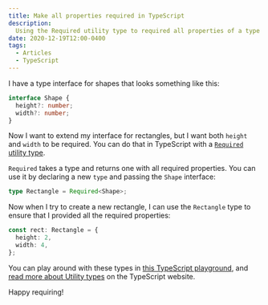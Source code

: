```yaml
---
title: Make all properties required in TypeScript
description:
  Using the Required utility type to required all properties of a type
date: 2020-12-19T12:00-0400
tags:
  - Articles
  - TypeScript
---
```


I have a type interface for shapes that looks something like this:

```ts
interface Shape {
  height?: number;
  width?: number;
}
```

Now I want to extend my interface for rectangles, but I want both `height` and
`width` to be required. You can do that in TypeScript with a
[`Required` utility type](https://www.typescriptlang.org/docs/handbook/utility-types.html#requiredtype).

`Required` takes a type and returns one with all required properties. You can
use it by declaring a new `type` and passing the `Shape` interface:

```ts
type Rectangle = Required<Shape>;
```

Now when I try to create a new rectangle, I can use the `Rectangle` type to
ensure that I provided all the required properties:

```ts
const rect: Rectangle = {
  height: 2,
  width: 4,
};
```

You can play around with these types in
[this TypeScript playground](https://www.typescriptlang.org/play?#code/JYOwLgpgTgZghgYwgAgMoAs4AcUG8BQyRy6EwA5umAPwBcyIArgLYBG0A3IcQO7AAmYdHQYt2ULgF98+MAE8cyAEoQEYOCHIAbFAF5lEAI6NgUCPwA8GbBAB8MhAHsQAZzDIza+irUbte5AJiEjJKMHoAFgAabiI+QXR6AA58SSA),
and
[read more about Utility types](https://www.typescriptlang.org/docs/handbook/utility-types.html)
on the TypeScript website.

Happy requiring!
